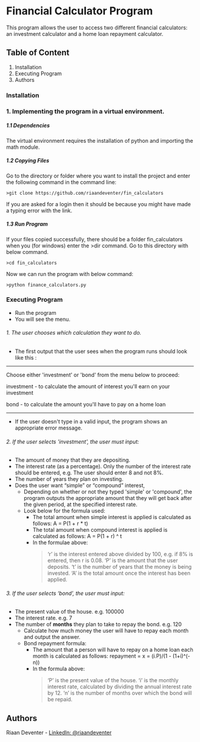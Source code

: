 # Financial Calculator Program

This program allows the user to access two different financial calculators: 
an investment calculator and a home loan repayment calculator.

## Table of Content
1. Installation
2. Executing Program
3. Authors

### Installation

### 1.  Implementing the program in a virtual environment.

##### 1.1   Dependencies

The virtual environment requires the installation of python and importing the math module.

##### 1.2   Copying Files

Go to the directory or folder where you want to install the project and enter the following command in the command line:
```
>git clone https://github.com/riaandeventer/fin_calculators
```
If you are asked for a login then it should be because you might have made a typing error with the link.

##### 1.3   Run Program

If your files copied successfully, there should be a folder fin_calculators when you (for windows) enter the >dir command.
Go to this directory with below command.
```
>cd fin_calculators
```
Now we can run the program with below command:
```
>python finance_calculators.py
```

### Executing Program

* Run the program
* You will see the menu.

###### 1. The user chooses which calculation they want to do. 

-  The first output that the user sees when the program runs should look like this :
_______________________________________________________________________________________________
 Choose either 'investment' or 'bond' from the menu below to proceed:
 
 investment    -   to calculate the amount of interest you'll earn on your investment
 
 bond          -   to calculate the amount you'll have to pay on a home loan
_______________________________________________________________________________________________

-  If the user doesn't type in a valid input, the program shows an appropriate error message.

###### 2. If the user selects 'investment', the user must input:
   * The amount of money that they are depositing.
   * The interest rate (as a percentage). Only the number of the interest rate should be entered, e.g. The user should enter 8 and not 8%.
   * The number of years they plan on investing.
   * Does the user want “simple” or “compound” interest, 
     -  Depending on whether or not they typed 'simple' or 'compound', the program outputs the appropriate amount 
        that they will get back after the given period, at the specified interest rate. 
     -  Look below for the formula used:
        *  The total amount when simple interest is applied is calculated as follows: A = P(1 + r * t)
        *  The total amount when compound interest is applied is calculated as follows: A = P(1 + r) ^ t
        *  In the formulae above:
           > ‘r’ is the interest entered above divided by 100, e.g. if 8% is entered, then r is 0.08.
           > ‘P’ is the amount that the user deposits.
           > ‘t’ is the number of years that the money is being invested.
           > ‘A’ is the total amount once the interest has been applied.

###### 3. If the user selects ‘bond’, the user must input:
   * The present value of the house. e.g. 100000
   * The interest rate. e.g. 7
   * The number of __months__ they plan to take to repay the bond. e.g. 120
     -  Calculate how much money the user will have to repay each month and output the answer.
     -  Bond repayment formula:
        *  The amount that a person will have to repay on a home loan each month is calculated as follows: repayment = x = (i.P)/(1 - (1+i)^(-n))
        *  In the formula above:
           > ‘P’ is the present value of the house.
           > ‘i’ is the monthly interest rate, calculated by dividing the annual interest rate by 12.
           > ‘n’ is the number of months over which the bond will be repaid.

## Authors

Riaan Deventer  - [LinkedIn: @riaandeventer](https://www.linkedin.com/in/riaandeventer/)
